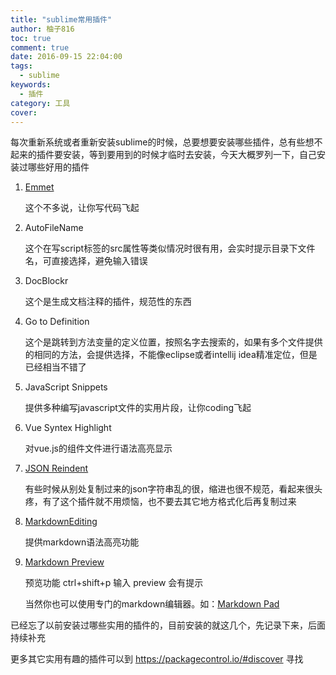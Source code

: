 ```yaml
---
title: "sublime常用插件"
author: 柚子816
toc: true
comment: true
date: 2016-09-15 22:04:00
tags: 
  - sublime
keywords:
  - 插件
category: 工具
cover: 
---
```


每次重新系统或者重新安装sublime的时候，总要想要安装哪些插件，总有些想不起来的插件要安装，等到要用到的时候才临时去安装，今天大概罗列一下，自己安装过哪些好用的插件

1. [Emmet ](http://docs.emmet.io/)

   这个不多说，让你写代码飞起

2. AutoFileName

   这个在写script标签的src属性等类似情况时很有用，会实时提示目录下文件名，可直接选择，避免输入错误

3. DocBlockr

   这个是生成文档注释的插件，规范性的东西

4. Go to Definition

   这个是跳转到方法变量的定义位置，按照名字去搜索的，如果有多个文件提供的相同的方法，会提供选择，不能像eclipse或者intellij
   idea精准定位，但是已经相当不错了

5. JavaScript Snippets

   提供多种编写javascript文件的实用片段，让你coding飞起

6. Vue Syntex Highlight

   对vue.js的组件文件进行语法高亮显示

7. [JSON Reindent](https://packagecontrol.io/packages/JSON%20Reindent)

   有些时候从别处复制过来的json字符串乱的很，缩进也很不规范，看起来很头疼，有了这个插件就不用烦恼，也不要去其它地方格式化后再复制过来

8. [MarkdownEditing](https://packagecontrol.io/packages/MarkdownEditing)

   提供markdown语法高亮功能

9. [Markdown Preview](https://packagecontrol.io/packages/Markdown%20Preview)

   预览功能 ctrl+shift+p 输入 preview 会有提示

   当然你也可以使用专门的markdown编辑器。如：[Markdown Pad](http://markdownpad.com/)



已经忘了以前安装过哪些实用的插件的，目前安装的就这几个，先记录下来，后面持续补充



更多其它实用有趣的插件可以到 <https://packagecontrol.io/#discover> 寻找


